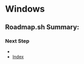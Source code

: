 # Windows

## Roadmap.sh Summary:

### Next Step
- []()
- [Index](https://github.com/Sisu-Sus/CyberSec-RoadMap/blob/main/index.md)
